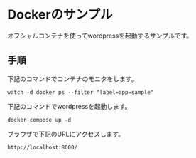 # Dockerのサンプル

オフシャルコンテナを使ってwordpressを起動するサンプルです。

## 手順

下記のコマンドでコンテナのモニタをします。

```
watch -d docker ps --filter "label=app=sample"
```

下記のコマンドでwordpressを起動します。

```
docker-compose up -d
```

ブラウザで下記のURLにアクセスします。

```
http://localhost:8000/
```
